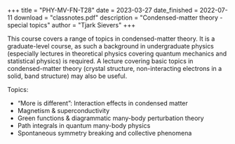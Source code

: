 +++
title = "PHY-MV-FN-T28"
date = 2023-03-27
date_finished = 2022-07-11
download = "classnotes.pdf"
description = "Condensed-matter theory - special topics"
author = "Tjark Sievers"
+++

This course covers a range of topics in condensed-matter theory.
It is a graduate-level course, as such a background in undergraduate physics (especially lectures in theoretical physics covering quantum mechanics and statistical physics) is required.
A lecture covering basic topics in condensed-matter theory (crystal structure, non-interacting electrons in a solid, band structure) may also be useful.

Topics:

* “More is different”: Interaction effects in condensed matter
* Magnetism & superconductivity
* Green functions & diagrammatic many-body perturbation theory
* Path integrals in quantum many-body physics
* Spontaneous symmetry breaking and collective phenomena
